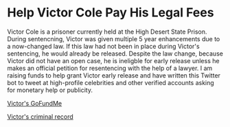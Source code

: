# Help Victor Cole Pay His Legal Fees

Victor Cole is a prisoner currently held at the High Desert State Prison. During sentencning, Victor was given multiple 5 year enhancements due to a now-changed law. If this law had not been in place during Victor's sentencing, he would already be released. Despite the law change, because Victor did not have an open case, he is ineligble for early release unless he makes an official petition for resentencing with the help of a lawyer. I am raising funds to help grant Victor early release and have written this Twitter bot to tweet at high-profile celebrities and other verified accounts asking for monetary help or publicity. 

[Victor's GoFundMe](gf.me/u/yr3rhs)

[Victor's criminal record](https://services.saccourt.ca.gov/PublicCaseAccess/Criminal/CaseDetails?SourceSystemId=8&SourceKey=809891)
